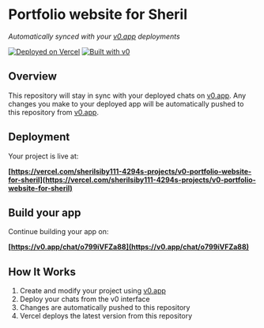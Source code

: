 # Portfolio website for Sheril

*Automatically synced with your [v0.app](https://v0.app) deployments*

[![Deployed on Vercel](https://img.shields.io/badge/Deployed%20on-Vercel-black?style=for-the-badge&logo=vercel)](https://vercel.com/sherilsiby111-4294s-projects/v0-portfolio-website-for-sheril)
[![Built with v0](https://img.shields.io/badge/Built%20with-v0.app-black?style=for-the-badge)](https://v0.app/chat/o799iVFZa88)

## Overview

This repository will stay in sync with your deployed chats on [v0.app](https://v0.app).
Any changes you make to your deployed app will be automatically pushed to this repository from [v0.app](https://v0.app).

## Deployment

Your project is live at:

**[https://vercel.com/sherilsiby111-4294s-projects/v0-portfolio-website-for-sheril](https://vercel.com/sherilsiby111-4294s-projects/v0-portfolio-website-for-sheril)**

## Build your app

Continue building your app on:

**[https://v0.app/chat/o799iVFZa88](https://v0.app/chat/o799iVFZa88)**

## How It Works

1. Create and modify your project using [v0.app](https://v0.app)
2. Deploy your chats from the v0 interface
3. Changes are automatically pushed to this repository
4. Vercel deploys the latest version from this repository
